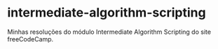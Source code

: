 # intermediate-algorithm-scripting
Minhas resoluções do módulo Intermediate Algorithm Scripting do site freeCodeCamp.
